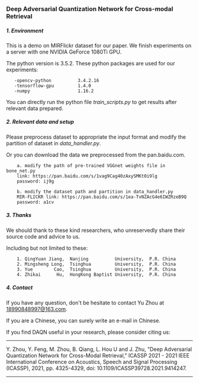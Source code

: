 ### Deep Adversarial Quantization  Network for Cross-modal  Retrieval 

##### 1. Environment 
This is a demo on MIRFlickr dataset for our paper.  We finish experiments on a server with one NVIDIA GeForce 1080Ti GPU. 

The python version is 3.5.2.  These python packages are used for our experiments:  

 ```
    -opencv-python          3.4.2.16
    -tensorflow-gpu         1.4.0 
    -numpy                  1.16.2  
 ```
 You can directly run the python file _train_scripts.py_ to get results after relevant data prepared.

##### 2. Relevant data and setup 

Please preprocess dataset to appropriate the input format and modify the partition of dataset in _data_handler.py_. 

Or you can download the data we preprocessed from the pan.baidu.com.  

```
    a. modify the path of pre-trained VGGnet weights file in bone_net.py 
    link: https://pan.baidu.com/s/1vag9Cag40zAxySMKt0i9lg  
    password: ij9g  
    
    b. modify the dataset path and partition in data_handler.py   
    MIR-FLICKR link: https://pan.baidu.com/s/1ea-TvNZAcG4e6IWZRzeB9Q  
    password: a1cv
```

##### 3. Thanks
We should thank to these kind researchers, who unreservedly share their source code and advice to us.  

Including but not limited to these:

```
    1. QingYuan Jiang,  Nanjing          University,  P.R. China
    2. Mingsheng Long,  Tsinghua         University,  P.R. China
    3. Yue        Cao,  Tsinghua         University,  P.R. China
    4. Zhikai      Hu,  HongKong Baptist University,  P.R. China
```

##### 4. Contact
If you have any question, don't be hesitate to contact Yu Zhou at 18990848997@163.com.  

If you are a Chinese, you can surely write an e-mail in Chinese. 

If you find DAQN useful in your research, please consider citing us: 

------

Y. Zhou, Y. Feng, M. Zhou, B. Qiang, L. Hou U and J. Zhu, "Deep Adversarial Quantization Network for Cross-Modal Retrieval," ICASSP 2021 - 2021 IEEE International Conference on Acoustics, Speech and Signal Processing (ICASSP), 2021, pp. 4325-4329, doi: 10.1109/ICASSP39728.2021.9414247.

------

